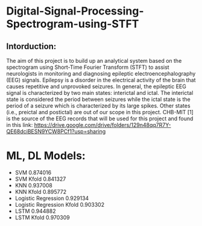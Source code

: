 # Digital-Signal-Processing-Spectrogram-using-STFT
## Intorduction:
The aim of this project is to build up an analytical system based on the spectrogram using
Short-Time Fourier Transform (STFT) to assist neurologists in monitoring and diagnosing
epileptic electroencephalography (EEG) signals. Epilepsy is a disorder in the electrical activity
of the brain that causes repetitive and unprovoked seizures. In general, the epileptic EEG signal
is characterized by two main states: interictal and ictal. The interictal state is considered the
period between seizures while the ictal state is the period of a seizure which is characterized by
its large spikes. Other states (i.e., preictal and postictal) are out of our scope in this project.
CHB-MIT [1] is the source of the EEG records that will be used for this project and found in this
link:
https://drive.google.com/drive/folders/129n48qq7R7Y-QE68dciBESN9YCW8PCf1?usp=sharing
# ML, DL Models:
*   SVM	0.874016	
* 	SVM Kfold	0.841327
* 	KNN	0.937008	
* 	KNN Kfold	0.895772
* 	Logistic Regression	0.929134	
* 	Logistic Regression Kfold	0.903302	
* 	LSTM	0.944882
* 	LSTM Kfold	0.970309
